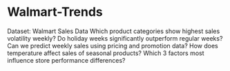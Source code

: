 # Walmart-Trends
Dataset: Walmart Sales Data  Which product categories show highest sales volatility weekly? Do holiday weeks significantly outperform regular weeks? Can we predict weekly sales using pricing and promotion data? How does temperature affect sales of seasonal products? Which 3 factors most influence store performance differences?
